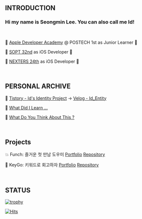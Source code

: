 <div align="left">

  ## INTRODUCTION

  ### Hi my name is Seongmin Lee. You can also call me Id!
  
  <br>

  🍎 [Apple Developer Academy](https://github.com/DeveloperAcademy-POSTECH) @ POSTECH 1st as Junior Learner 🍏

  📱 [SOPT 32nd](https://github.com/GO-SOPT-iOS-Part) as iOS Developer 📱

  👾 [NEXTERS 24th](https://github.com/Nexters) as iOS Developer 👾
  
  <br>

  ## PERSONAL ARCHIVE

  📘 [Tistory - Id's Identity Project](https://ids-identity-project.tistory.com) -> [Velog - Id_Entity](https://velog.io/@id_entity/posts)

  📖 [What Did I Learn ...](https://github.com/seongmin221/What-Did-I-Learn...)

  🫵 [What Do You Think About This ?](https://github.com/seongmin221/What-Did-I-Learn.../discussions)

  <br>

  ## Projects

  💥 Funch: 즐거운 첫 만남 도우미 [Portfolio](https://github.com/seongmin221/funch-portfolio) [Repository](https://github.com/Nexters/moyamoya-ios-app) 

  🔑 KeyGo: 키워드로 회고하자 [Portfolio](https://github.com/seongmin221/keygo-portfolio) [Repository](https://github.com/DeveloperAcademy-POSTECH/MacC-Team-Maddori.Apple)
  
  

  <br>
  
  ## STATUS
  
  [![trophy](https://github-profile-trophy.vercel.app/?username=seongmin221&theme=chalk&row=1&column=5)](https://github.com/ryo-ma/github-profile-trophy)
  
  [![Hits](https://hits.seeyoufarm.com/api/count/incr/badge.svg?url=https%3A%2F%2Fgithub.com%2Fseongmin221&count_bg=%2379C83D&title_bg=%23555555&icon=swift.svg&icon_color=%23E7E7E7&title=visits&edge_flat=true)](https://hits.seeyoufarm.com)
  
</div>
  
